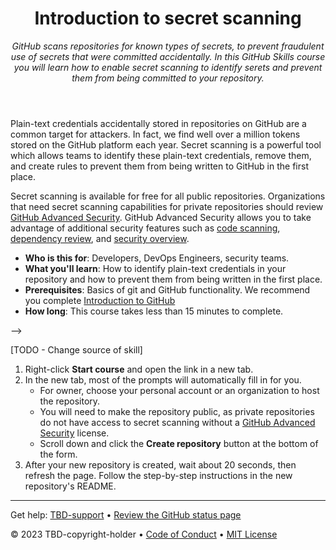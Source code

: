 <header>

<!--
  <<< Author notes: Course header >>>
  Read <https://skills.github.com/quickstart> for more information about how to build courses using this template.
  Include a 1280×640 image, course name in sentence case, and a concise description in emphasis.
  In your repository settings: enable template repository, add your 1280×640 social image, auto delete head branches.
  Next to "About", add description & tags; disable releases, packages, & environments.
  Add your open source license, GitHub uses the MIT license.
-->

# Introduction to secret scanning

_GitHub scans repositories for known types of secrets, to prevent fraudulent use of secrets that were committed accidentally. In this GitHub Skills course you will learn how to enable secret scanning to identify serets and prevent them from being committed to your repository._

</header>

<!--
  <<< Author notes: Course start >>>
  Include start button, a note about Actions minutes,
  and tell the learner why they should take the course.
-->

Plain-text credentials accidentally stored in repositories on GitHub are a common target for attackers.  In fact, we find well over a million tokens stored on the GitHub platform each year. Secret scanning is a powerful tool which allows teams to identify these plain-text credentials, remove them, and create rules to prevent them from being written to GitHub in the first place.

Secret scanning is available for free for all public repositories. Organizations that need secret scanning capabilities for private repositories should review [GitHub Advanced Security](https://docs.github.com/en/enterprise-cloud@latest/get-started/learning-about-github/about-github-advanced-security). GitHub Advanced Security allows you to take advantage of additional security features such as [code scanning](https://docs.github.com/en/enterprise-cloud@latest/code-security/code-scanning/introduction-to-code-scanning/about-code-scanning), [dependency review](https://docs.github.com/en/enterprise-cloud@latest/code-security/supply-chain-security/understanding-your-software-supply-chain/about-dependency-review), and [security overview](https://docs.github.com/en/enterprise-cloud@latest/code-security/security-overview/about-security-overview).

- **Who is this for**: Developers, DevOps Engineers, security teams.
- **What you'll learn**: How to identify plain-text credentials in your repository and how to prevent them from being written in the first place.
- **Prerequisites**: Basics of git and GitHub functionality. We recommend you complete [Introduction to GitHub](https://github.com/skills/introduction-to-github)
- **How long**: This course takes less than 15 minutes to complete.

-->

[TODO - Change source of skill]

1. Right-click **Start course** and open the link in a new tab.
2. In the new tab, most of the prompts will automatically fill in for you.
   - For owner, choose your personal account or an organization to host the repository.
   - You will need to make the repository public, as private repositories do not have access to secret scanning without a [GitHub Advanced Security](https://docs.github.com/en/enterprise-cloud@latest/get-started/learning-about-github/about-github-advanced-security) license.
   - Scroll down and click the **Create repository** button at the bottom of the form.
3. After your new repository is created, wait about 20 seconds, then refresh the page. Follow the step-by-step instructions in the new repository's README.

<footer>

<!--
  <<< Author notes: Footer >>>
  Add a link to get support, GitHub status page, code of conduct, license link.
-->

---

Get help: [TBD-support](TBD-support-link) &bull; [Review the GitHub status page](https://www.githubstatus.com/)

&copy; 2023 TBD-copyright-holder &bull; [Code of Conduct](https://www.contributor-covenant.org/version/2/1/code_of_conduct/code_of_conduct.md) &bull; [MIT License](https://gh.io/mit)

</footer>
